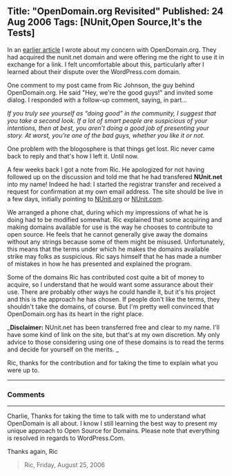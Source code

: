 Title: "OpenDomain.org Revisited"
Published: 24 Aug 2006
Tags: [NUnit,Open Source,It's the Tests]
---
In an [earlier article](whats-with-opendomain.org.html) I wrote about my concern with OpenDomain.org. They had acquired the nunit.net domain and were offering me the right to use it in exchange for a link. I felt uncomfortable about this, particularly after I learned about their dispute over the WordPress.com domain.

<!--more-->
One comment to my post came from Ric Johnson, the guy behind OpenDomain.org. He said "Hey, we're the good guys!" and invited some dialog. I responded with a follow-up comment, saying, in part...

_If you truly see yourself as “doing good” in the community, I suggest that you take a second look. If a lot of smart people are suspicious of your intentions, then at best, you aren’t doing a good job of presenting your story. At worst, you’re one of the bad guys, whether you like it or not._

One problem with the blogosphere is that things get lost. Ric never came back to reply and that's how I left it. Until now.

A few weeks back I got a note from Ric. He apologized for not having followed up on the discussion and told me that he had transfered **NUnit.net** into my name! Indeed he had: I started the registrar transfer and received a request for confirmation at my own email address. The site should be live in a few days, initially pointing to <a href="http://www.nunit.org">NUnit.org</a> or <a href="http://www.nunit.com">NUnit.com</a>.

We arranged a phone chat, during which my impressions of what he is doing had to be modified somewhat. Ric explained that some acquiring and making domains available for use is the way he chooses to contribute to open source. He feels that he cannot generally give away the domains without any strings because some of them might be misused. Unfortunately, this means that the terms under which he makes the domains available strike may folks as suspicious. Ric says himself that he has made a number of mistakes in how he has presented and explained the program.

Some of the domains Ric has contributed cost quite a bit of money to acquire, so I understand that he would want some assurance about their use. There are probably other ways he could handle it, but it's his project and this is the approach he has chosen. If people don't like the terms, they shouldn't take the domains, of course. But I'm pretty well convinced that OpenDomain.org has its heart in the right place.

_**Disclaimer:** NUnit.net has been transferred free and clear to my name. I'll have some kind of link on the site, but that's at my own discretion. My only advice to those considering using one of these domains is to read the terms and decide for yourself on the merits.
_

Ric, thanks for the contribution and for taking the time to explain what you were up to.

---

### Comments

---

Charlie,
Thanks for taking the time to talk with me to understand what OpenDomain is all about.  I know I still learning the best way to present my unique approach to Open Source for Domains.  Please note that everything is resolved in regards to WordPress.Com.  

Thanks again,
Ric
>Ric, Friday, August 25, 2006
